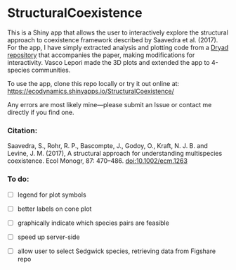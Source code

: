 # StructuralCoexistence

This is a Shiny app that allows the user to interactively explore the structural approach to coexistence framework described by Saavedra et al. (2017). For the app, I have simply extracted analysis and plotting code from a [Dryad repository](https://doi.org/10.5061/dryad.v9f5s) that accompanies the paper, making modifications for interactivity. Vasco Lepori made the 3D plots and extended the app to 4-species communities. 

To use the app, clone this repo locally or try it out online at: https://ecodynamics.shinyapps.io/StructuralCoexistence/

Any errors are most likely mine—please submit an Issue or contact me directly if you find one.

### Citation:

Saavedra, S., Rohr, R. P., Bascompte, J., Godoy, O., Kraft, N. J. B. and Levine, J. M. (2017), A structural approach for understanding multispecies coexistence. Ecol Monogr, 87: 470–486. [doi:10.1002/ecm.1263](http://dx.doi.org/10.1002/ecm.1263)

### To do:

- [ ] legend for plot symbols
- [ ] better labels on cone plot
- [ ] graphically indicate which species pairs are feasible
- [ ] speed up server-side
- [ ] allow user to select Sedgwick species, retrieving data from Figshare repo

